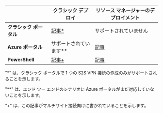 | | **クラシック デプロイ** | **リソース マネージャーのデプロイメント** |
|----------------------------------------|--------------|----------------------|
| **クラシック ポータル** |[記事*](../articles/vpn-gateway/vpn-gateway-site-to-site-create.md) | サポートされていません |
| **Azure ポータル** | サポートされています** | [記事](vpn-gateway-howto-site-to-site-resource-manager-portal.md)|
| **PowerShell** |[記事+](..articles/vpn-gateway/vpn-gateway-multi-site.md) | [記事](..articles/vpn-gateway/vpn-gateway-create-site-to-site-rm-powershell.md)| 

"*" は、クラシック ポータルで 1 つの S2S VPN 接続の作成のみがサポートされることを示します。

"**" は、エンド ツー エンドのシナリオに Azure ポータルがまだ対応していないことを示します。

"+" は、この記事がマルチサイト接続向けに書かれていることを示します。

<!---HONumber=AcomDC_0921_2016-->